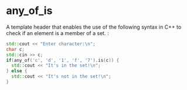 # any_of_is

A template header that enables the use of the following syntax in C++ to check if an element is a member of a set.
:

```c++
std::cout << "Enter character:\n";
char c;
std::cin >> c;
if(any_of('c', 'd', '1', 'f', '7').is(c)) {
  std::cout << "It's in the set!\n";
} else {
  std::cout << "It's not in the set!\n";
}
```
